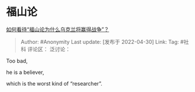 # 福山论
[如何看待“福山论为什么乌克兰将赢得战争”？](https://www.zhihu.com/question/530805522/answer/2464905433)

> Author: #Anonymity
> Last update: [发布于 2022-04-30]
> Link:
> Tag: #社科
> 评论区：
> 泛讨论：

Too bad,

he is a believer,

which is the worst kind of “researcher”.
